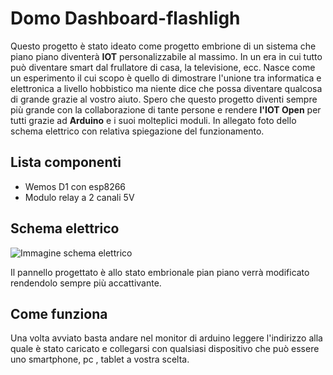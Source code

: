  # Domo Dashboard-flashligh
 Questo progetto è stato ideato come progetto embrione di un sistema che piano piano diventerà **IOT** personalizzabile al massimo.
 In un era in cui tutto può diventare smart dal frullatore di casa, la televisione, ecc.
 Nasce come un esperimento il cui scopo è quello di dimostrare l'unione tra informatica e elettronica a livello hobbistico ma niente dice che possa diventare qualcosa di grande grazie al vostro aiuto.
 Spero che questo progetto diventi sempre più grande con la collaborazione di tante persone e rendere **l'IOT Open** per tutti grazie ad **Arduino** e i suoi molteplici moduli.
 In allegato foto dello schema elettrico con relativa spiegazione del funzionamento.

## Lista componenti

 - Wemos D1 con esp8266
 - Modulo relay a 2 canali 5V

## Schema elettrico

![Immagine schema elettrico](/Domodashboard-flashligh.jpg)

Il pannello progettato è allo stato embrionale pian piano verrà modificato rendendolo sempre più accattivante.

## Come funziona
Una volta avviato basta andare nel monitor di arduino leggere l'indirizzo alla quale è stato caricato e collegarsi con qualsiasi dispositivo che può essere uno smartphone, pc , tablet a vostra scelta.
